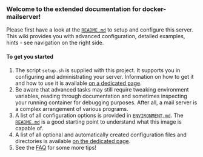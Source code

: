 ### Welcome to the extended documentation for docker-mailserver!

Please first have a look at the [`README.md`](https://github.com/docker-mailserver/docker-mailserver/blob/master/README.md) to setup and configure this server. This wiki provides you with advanced configuration, detailed examples, hints - see navigation on the right side.

#### To get you started

1. The script `setup.sh` is supplied with this project. It supports you in configuring and administrating your server. Information on how to get it and how to use it is available [on a dedicated page](https://github.com/docker-mailserver/docker-mailserver/wiki/Setup-docker-mailserver-using-the-script-setup.sh).
2. Be aware that advanced tasks may still require tweaking environment variables, reading through documentation and sometimes inspecting your running container for debugging purposes. After all, a mail server is a complex arrangement of various programs.
3. A list of all configuration options is provided in [`ENVIRONMENT.md`](https://github.com/docker-mailserver/docker-mailserver/blob/master/ENVIRONMENT.md). The [`README.md`](https://github.com/docker-mailserver/docker-mailserver/blob/master/REEADME.md) is a good starting point to understand what this image is capable of.
4. A list of all optional and automatically created configuration files and directories is available [on the dedicated page](https://github.com/docker-mailserver/docker-mailserver/wiki/List-of-optional-config-files-&-directories).
5. See the [FAQ](https://github.com/docker-mailserver/docker-mailserver/wiki/FAQ-and-Tips) for some more tips!
